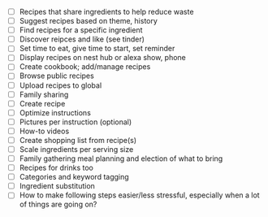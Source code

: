 - [ ] Recipes that share ingredients to help reduce waste
- [ ] Suggest recipes based on theme, history
- [ ] Find recipes for a specific ingredient
- [ ] Discover reipces and like (see tinder)
- [ ] Set time to eat, give time to start, set reminder
- [ ] Display recipes on nest hub or alexa show, phone
- [ ] Create cookbook; add/manage recipes
- [ ] Browse public recipes
- [ ] Upload recipes to global
- [ ] Family sharing
- [ ] Create recipe
- [ ] Optimize instructions
- [ ] Pictures per instruction (optional)
- [ ] How-to videos
- [ ] Create shopping list from recipe(s)
- [ ] Scale ingredients per serving size
- [ ] Family gathering meal planning and election of what to bring
- [ ] Recipes for drinks too
- [ ] Categories and keyword tagging
- [ ] Ingredient substitution
- [ ] How to make following steps easier/less stressful, especially when a lot of things are going on?